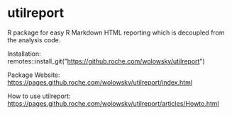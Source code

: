 # utilreport

R package for easy R Markdown HTML reporting which is decoupled from the analysis code.

Installation: 
<br>
remotes::install_git("https://github.roche.com/wolowskv/utilreport")

Package Website: 
<br>
https://pages.github.roche.com/wolowskv/utilreport/index.html

How to use utilreport:
<br>
https://pages.github.roche.com/wolowskv/utilreport/articles/Howto.html
